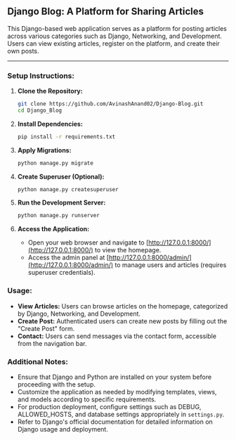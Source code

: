 
## Django Blog: A Platform for Sharing Articles

This Django-based web application serves as a platform for posting articles across various categories such as Django, Networking, and Development. Users can view existing articles, register on the platform, and create their own posts.

---

### Setup Instructions:

1. **Clone the Repository:**
   ```bash
   git clone https://github.com/AvinashAnand02/Django-Blog.git
   cd Django_Blog
   ```

2. **Install Dependencies:**
   ```bash
   pip install -r requirements.txt
   ```

3. **Apply Migrations:**
   ```bash
   python manage.py migrate
   ```

4. **Create Superuser (Optional):**
   ```bash
   python manage.py createsuperuser
   ```

5. **Run the Development Server:**
   ```bash
   python manage.py runserver
   ```

6. **Access the Application:**
   - Open your web browser and navigate to [http://127.0.0.1:8000/](http://127.0.0.1:8000/) to view the homepage.
   - Access the admin panel at [http://127.0.0.1:8000/admin/](http://127.0.0.1:8000/admin/) to manage users and articles (requires superuser credentials).

### Usage:

- **View Articles:** Users can browse articles on the homepage, categorized by Django, Networking, and Development.
- **Create Post:** Authenticated users can create new posts by filling out the "Create Post" form.
- **Contact:** Users can send messages via the contact form, accessible from the navigation bar.

### Additional Notes:

- Ensure that Django and Python are installed on your system before proceeding with the setup.
- Customize the application as needed by modifying templates, views, and models according to specific requirements.
- For production deployment, configure settings such as DEBUG, ALLOWED_HOSTS, and database settings appropriately in `settings.py`.
- Refer to Django's official documentation for detailed information on Django usage and deployment.
